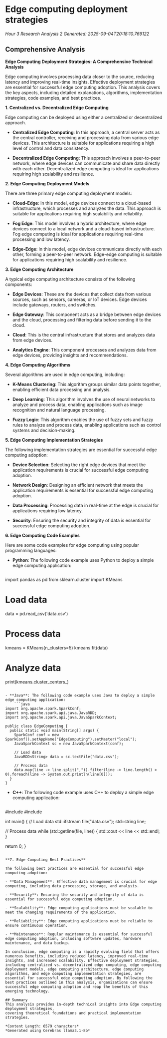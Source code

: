 # Edge computing deployment strategies
*Hour 3 Research Analysis 2*
*Generated: 2025-09-04T20:18:10.769122*

## Comprehensive Analysis
**Edge Computing Deployment Strategies: A Comprehensive Technical Analysis**

Edge computing involves processing data closer to the source, reducing latency and improving real-time insights. Effective deployment strategies are essential for successful edge computing adoption. This analysis covers the key aspects, including detailed explanations, algorithms, implementation strategies, code examples, and best practices.

**1. Centralized vs. Decentralized Edge Computing**

Edge computing can be deployed using either a centralized or decentralized approach.

- **Centralized Edge Computing**: In this approach, a central server acts as the central controller, receiving and processing data from various edge devices. This architecture is suitable for applications requiring a high level of control and data consistency.

- **Decentralized Edge Computing**: This approach involves a peer-to-peer network, where edge devices can communicate and share data directly with each other. Decentralized edge computing is ideal for applications requiring high scalability and resilience.

**2. Edge Computing Deployment Models**

There are three primary edge computing deployment models:

- **Cloud-Edge**: In this model, edge devices connect to a cloud-based infrastructure, which processes and analyzes the data. This approach is suitable for applications requiring high scalability and reliability.

- **Fog Edge**: This model involves a hybrid architecture, where edge devices connect to a local network and a cloud-based infrastructure. Fog edge computing is ideal for applications requiring real-time processing and low latency.

- **Edge-Edge**: In this model, edge devices communicate directly with each other, forming a peer-to-peer network. Edge-edge computing is suitable for applications requiring high scalability and resilience.

**3. Edge Computing Architecture**

A typical edge computing architecture consists of the following components:

- **Edge Devices**: These are the devices that collect data from various sources, such as sensors, cameras, or IoT devices. Edge devices include gateways, routers, and switches.

- **Edge Gateway**: This component acts as a bridge between edge devices and the cloud, processing and filtering data before sending it to the cloud.

- **Cloud**: This is the central infrastructure that stores and analyzes data from edge devices.

- **Analytics Engine**: This component processes and analyzes data from edge devices, providing insights and recommendations.

**4. Edge Computing Algorithms**

Several algorithms are used in edge computing, including:

- **K-Means Clustering**: This algorithm groups similar data points together, enabling efficient data processing and analysis.

- **Deep Learning**: This algorithm involves the use of neural networks to analyze and process data, enabling applications such as image recognition and natural language processing.

- **Fuzzy Logic**: This algorithm enables the use of fuzzy sets and fuzzy rules to analyze and process data, enabling applications such as control systems and decision-making.

**5. Edge Computing Implementation Strategies**

The following implementation strategies are essential for successful edge computing adoption:

- **Device Selection**: Selecting the right edge devices that meet the application requirements is crucial for successful edge computing adoption.

- **Network Design**: Designing an efficient network that meets the application requirements is essential for successful edge computing adoption.

- **Data Processing**: Processing data in real-time at the edge is crucial for applications requiring low latency.

- **Security**: Ensuring the security and integrity of data is essential for successful edge computing adoption.

**6. Edge Computing Code Examples**

Here are some code examples for edge computing using popular programming languages:

- **Python**: The following code example uses Python to deploy a simple edge computing application:
    ```python
import pandas as pd
from sklearn.cluster import KMeans

# Load data
data = pd.read_csv('data.csv')

# Process data
kmeans = KMeans(n_clusters=5)
kmeans.fit(data)

# Analyze data
print(kmeans.cluster_centers_)
```

- **Java**: The following code example uses Java to deploy a simple edge computing application:
    ```java
import org.apache.spark.SparkConf;
import org.apache.spark.api.java.JavaRDD;
import org.apache.spark.api.java.JavaSparkContext;

public class EdgeComputing {
  public static void main(String[] args) {
    SparkConf conf = new SparkConf().setAppName("EdgeComputing").setMaster("local");
    JavaSparkContext sc = new JavaSparkContext(conf);

    // Load data
    JavaRDD<String> data = sc.textFile("data.csv");

    // Process data
    data.map(line -> line.split(",")).filter(line -> line.length() > 0).foreach(line -> System.out.println(line[0]));
  }
}
```

- **C++**: The following code example uses C++ to deploy a simple edge computing application:
    ```cpp
#include <iostream>
#include <fstream>

int main() {
  // Load data
  std::ifstream file("data.csv");
  std::string line;

  // Process data
  while (std::getline(file, line)) {
    std::cout << line << std::endl;
  }

  return 0;
}
```

**7. Edge Computing Best Practices**

The following best practices are essential for successful edge computing adoption:

- **Data Management**: Effective data management is crucial for edge computing, including data processing, storage, and analysis.

- **Security**: Ensuring the security and integrity of data is essential for successful edge computing adoption.

- **Scalability**: Edge computing applications must be scalable to meet the changing requirements of the application.

- **Reliability**: Edge computing applications must be reliable to ensure continuous operation.

- **Maintenance**: Regular maintenance is essential for successful edge computing adoption, including software updates, hardware maintenance, and data backup.

In conclusion, edge computing is a rapidly evolving field that offers numerous benefits, including reduced latency, improved real-time insights, and increased scalability. Effective deployment strategies, including centralized vs. decentralized edge computing, edge computing deployment models, edge computing architecture, edge computing algorithms, and edge computing implementation strategies, are essential for successful edge computing adoption. By following the best practices outlined in this analysis, organizations can ensure successful edge computing adoption and reap the benefits of this emerging technology.

## Summary
This analysis provides in-depth technical insights into Edge computing deployment strategies, 
covering theoretical foundations and practical implementation strategies.

*Content Length: 6579 characters*
*Generated using Cerebras llama3.1-8b*
